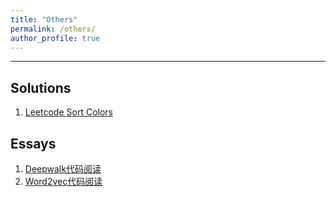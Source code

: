 ```yaml
---
title: "Others"
permalink: /others/
author_profile: true
---
```


**********

## Solutions

1. [Leetcode Sort Colors](https://junshan-wang.github.io/solutions/sortcolors)

## Essays

1. [Deepwalk代码阅读](https://junshan-wang.github.io/essays/deepwalk_gensim_code_reading)
2. [Word2vec代码阅读](https://junshan-wang.github.io/essays/word2vec_tensorflow_code_reading)